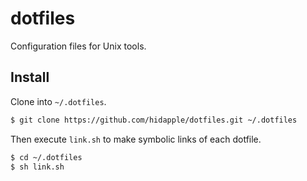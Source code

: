 # dotfiles
Configuration files for Unix tools.

## Install
Clone into `~/.dotfiles`.
```sh
$ git clone https://github.com/hidapple/dotfiles.git ~/.dotfiles
```

Then execute `link.sh` to make symbolic links of each dotfile.
```sh
$ cd ~/.dotfiles
$ sh link.sh
```
